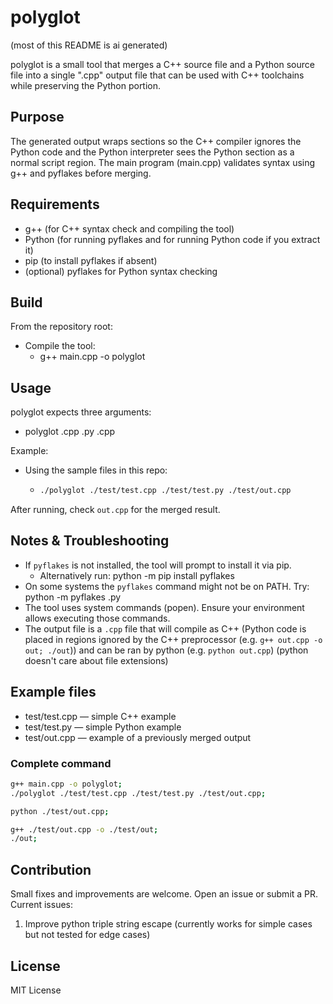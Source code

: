# polyglot

(most of this README is ai generated)

polyglot is a small tool that merges a C++ source file and a Python source file into a single ".cpp" output file that can be used with C++ toolchains while preserving the Python portion.

## Purpose
The generated output wraps sections so the C++ compiler ignores the Python code and the Python interpreter sees the Python section as a normal script region. The main program (main.cpp) validates syntax using g++ and pyflakes before merging.

## Requirements
- g++ (for C++ syntax check and compiling the tool)
- Python (for running pyflakes and for running Python code if you extract it)
- pip (to install pyflakes if absent)
- (optional) pyflakes for Python syntax checking

## Build
From the repository root:
- Compile the tool:
  - g++ main.cpp -o polyglot

## Usage
polyglot expects three arguments:
- polyglot <cppFile>.cpp <pyFile>.py <outFile>.cpp

Example:
- Using the sample files in this repo:
  - ```bash
    ./polyglot ./test/test.cpp ./test/test.py ./test/out.cpp
    ```

After running, check `out.cpp` for the merged result.

## Notes & Troubleshooting
- If `pyflakes` is not installed, the tool will prompt to install it via pip.
  - Alternatively run: python -m pip install pyflakes
- On some systems the `pyflakes` command might not be on PATH. Try: python -m pyflakes <file>.py
- The tool uses system commands (popen). Ensure your environment allows executing those commands.
- The output file is a `.cpp` file that will compile as C++ (Python code is placed in regions ignored by the C++ preprocessor (e.g. ```g++ out.cpp -o out; ./out```)) and can be ran by python (e.g. ```python out.cpp```) (python doesn't care about file extensions)

## Example files
- test/test.cpp — simple C++ example
- test/test.py — simple Python example
- test/out.cpp — example of a previously merged output

### Complete command
```bash
g++ main.cpp -o polyglot;
./polyglot ./test/test.cpp ./test/test.py ./test/out.cpp;

python ./test/out.cpp;

g++ ./test/out.cpp -o ./test/out;
./out; 
```

## Contribution
Small fixes and improvements are welcome. Open an issue or submit a PR. Current issues:
1. Improve python triple string escape (currently works for simple cases but not tested for edge cases)

## License
MIT License
